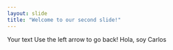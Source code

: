 ```yaml
---
layout: slide
title: "Welcome to our second slide!"
---
```

Your text
Use the left arrow to go back!
Hola, soy Carlos
